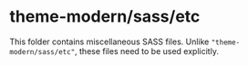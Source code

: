 # theme-modern/sass/etc

This folder contains miscellaneous SASS files. Unlike `"theme-modern/sass/etc"`, these files
need to be used explicitly.
